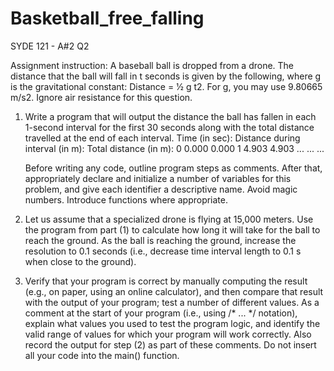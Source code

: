 # Basketball_free_falling
SYDE 121 - A#2 Q2

Assignment instruction: 
A baseball ball is dropped from a drone. The distance that the ball will fall in t seconds is given by the following, where g is the
gravitational constant: Distance = 1⁄2 g t2.
For g, you may use 9.80665 m/s2. Ignore air resistance for this question.

1. Write a program that will output the distance the ball has fallen in each 1-second interval for the first 30 seconds along with the total distance travelled at
   the end of each interval.
   Time (in sec):     Distance during interval (in m):     Total distance (in m):
   0                  0.000                                0.000
   1                  4.903                                4.903
   ...                ...                                  ...
   
   Before writing any code, outline program steps as comments. After that, appropriately declare and initialize a number of variables for this problem, and give
   each identifier a descriptive name. Avoid magic numbers. Introduce functions where appropriate.

2. Let us assume that a specialized drone is flying at 15,000 meters.
   Use the program from part (1) to calculate how long it will take for the ball to reach the ground. As the ball is reaching the ground, increase the resolution to
   0.1 seconds (i.e., decrease time interval length to 0.1 s when close to the ground).

3. Verify that your program is correct by manually computing the result (e.g., on paper, using an online calculator), and then compare that result with the output
   of your program; test a number of different values.
   As a comment at the start of your program (i.e., using /* ... */ notation), explain what values you used to test the program logic, and identify the valid range
   of values for which your program will work correctly.
   Also record the output for step (2) as part of these comments. Do not insert all your code into the main() function.
